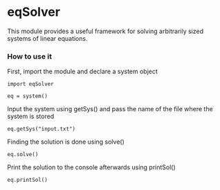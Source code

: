 # eqSolver

This module provides a useful framework for solving arbitrarily sized systems of linear equations.

### How to use it

First, import the module and declare a system object

```
import eqSolver

eq = system()
```
Input the system using getSys() and pass the name of the file where the system is stored

```
eq.getSys("input.txt")
```

Finding the solution is done using solve()

```
eq.solve()
```
Print the solution to the console afterwards using printSol()

```
eq.printSol()
```

